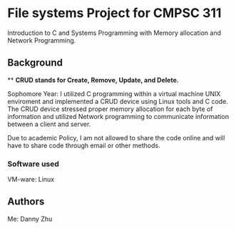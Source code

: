 

# File systems Project for CMPSC 311

Introduction to C and Systems Programming with Memory allocation and Network Programming.

## Background

** **CRUD stands for Create, Remove, Update, and Delete.**

Sophomore Year: I utilized C programming within a virtual machine UNIX enviroment and implemented a CRUD device using Linux tools and C code. The CRUD device stressed proper memory allocation for each byte of information and utilized Network programming to communicate information between a client and server.

Due to academic Policy, I am not allowed to share the code online and will have to share code through email or other methods.

### Software used


VM-ware: Linux

## Authors

Me: Danny Zhu

